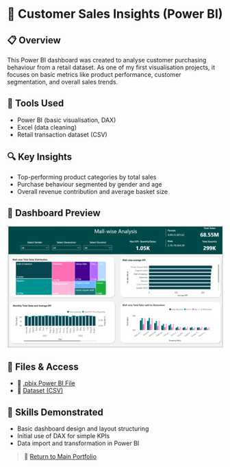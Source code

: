 # 🛒 Customer Sales Insights (Power BI)

## 📋 Overview
This Power BI dashboard was created to analyse customer purchasing behaviour from a retail dataset. As one of my first visualisation projects, it focuses on basic metrics like product performance, customer segmentation, and overall sales trends.

## 🧰 Tools Used
- Power BI (basic visualisation, DAX)
- Excel (data cleaning)
- Retail transaction dataset (CSV)

## 🔍 Key Insights
- Top-performing product categories by total sales
- Purchase behaviour segmented by gender and age
- Overall revenue contribution and average basket size

## 📸 Dashboard Preview
![Dashboard Preview](./dashboard_preview.png)

## 📂 Files & Access
- 📎 [.pbix Power BI File](./Customer_sales_dashboard.pbix)
- 📎 [Dataset (CSV)](./Customer_sales_dataset.csv)

## 🧠 Skills Demonstrated
- Basic dashboard design and layout structuring
- Initial use of DAX for simple KPIs
- Data import and transformation in Power BI

> 📁 [Return to Main Portfolio](..)
